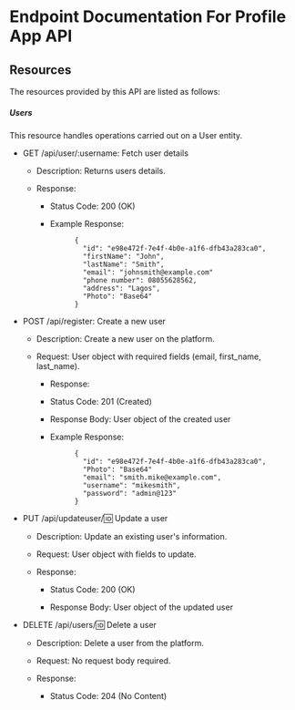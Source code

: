 # Endpoint Documentation For Profile App API

## Resources

The resources provided by this API are listed as follows:

##### Users

This resource handles operations carried out on a User entity.

- GET /api/user/:username: Fetch user details

    - Description: Returns users details.

    - Response:

        - Status Code: 200 (OK)
     
        - Example Response:

          ```
                {
                  "id": "e98e472f-7e4f-4b0e-a1f6-dfb43a283ca0",
                  "firstName": "John",
                  "lastName": "Smith",
                  "email": "johnsmith@example.com"
                  "phone number": 08055628562,
                  "address": "Lagos",
                  "Photo": "Base64"
                }
          ```
- POST /api/register: Create a new user

    - Description: Create a new user on the platform.
    
    - Request: User object with required fields (email, first_name, last_name).
        
        - Response:
            
        - Status Code: 201 (Created)

        - Response Body: User object of the created user

        - Example Response:
     
          ```
                {
                  "id": "e98e472f-7e4f-4b0e-a1f6-dfb43a283ca0",
                  "Photo": "Base64"
                  "email": "smith.mike@example.com",
                  "username": "mikesmith",
                  "password": "admin@123"
                }
          ```

- PUT /api/updateuser/:id: Update a user

    - Description: Update an existing user's information.

    - Request: User object with fields to update.
    
    - Response:
        
        - Status Code: 200 (OK)

        - Response Body: User object of the updated user
     
- DELETE /api/users/:id: Delete a user

    - Description: Delete a user from the platform.

    - Request: No request body required.

    - Response:
        
        - Status Code: 204 (No Content)
